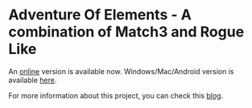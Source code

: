 # Adventure Of Elements - A combination of Match3 and Rogue Like

An [online](https://play.unity.com/mg/other/webgl-builds-66949) version is available now. Windows/Mac/Android version is available [here](https://drive.google.com/drive/folders/1GqsQ0basZtx8MZSkRrTKmfXwOuRPPD_3?usp=sharing).

For more information about this project, you can check this [blog](https://2ez4ai.github.io/2021/06/22/AdventureOfElements/). 

